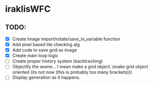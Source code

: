 # iraklisWFC

## TODO:
- [X] Create Image import/rotate/save_in_variable function
- [X] Add pixel based tile checking alg
- [X] Add code to save grid as image
- [X] Create main loop logic
- [ ] Create proper history system (backtracking)
- [ ] Objectify the wome... I mean make a grid object. (make grid object oriented (its not now (this is probably too many brackets)))
- [ ] Display generation as it happens.
